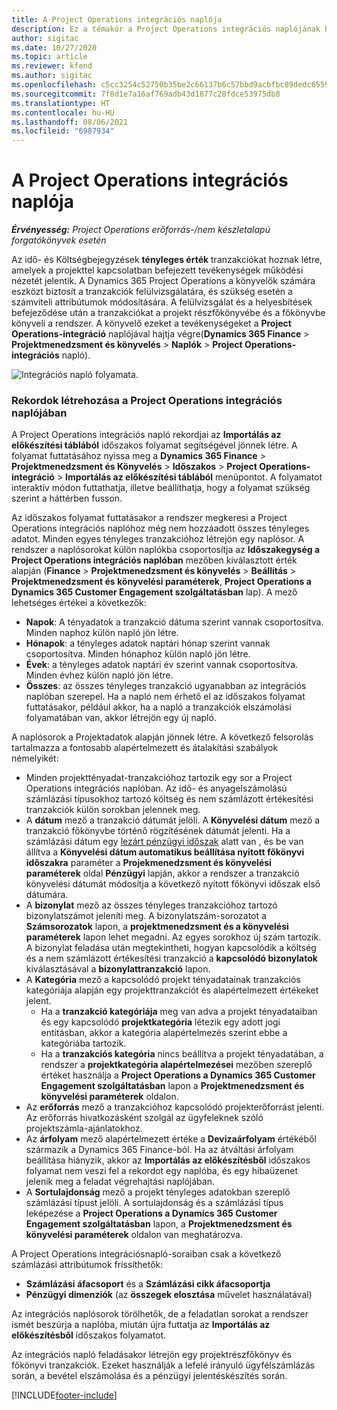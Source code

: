 ```yaml
---
title: A Project Operations integrációs naplója
description: Ez a témakör a Project Operations integrációs naplójának használatáról nyújt tájékoztatást.
author: sigitac
ms.date: 10/27/2020
ms.topic: article
ms.reviewer: kfend
ms.author: sigitac
ms.openlocfilehash: c5cc3254c52750b35be2c66137b6c57bbd9acbfbc89dedc6559059a89c8e2393
ms.sourcegitcommit: 7f8d1e7a16af769adb43d1877c28fdce53975db8
ms.translationtype: HT
ms.contentlocale: hu-HU
ms.lasthandoff: 08/06/2021
ms.locfileid: "6987934"
---
```

# <a name="integration-journal-in-project-operations"></a>A Project Operations integrációs naplója

_**Érvényesség:** Project Operations erőforrás-/nem készletalapú forgatókönyvek esetén_

Az idő- és Költségbejegyzések **tényleges érték** tranzakciókat hoznak létre, amelyek a projekttel kapcsolatban befejezett tevékenységek működési nézetét jelentik. A Dynamics 365 Project Operations a könyvelők számára eszközt biztosít a tranzakciók felülvizsgálatára, és szükség esetén a számviteli attribútumok módosítására. A felülvizsgálat és a helyesbítések befejeződése után a tranzakciókat a projekt részfőkönyvébe és a főkönyvbe könyveli a rendszer. A könyvelő ezeket a tevékenységeket a **Project Operations-integráció** naplójával hajtja végre(**Dynamics 365 Finance** > **Projektmenedzsment és könyvelés** > **Naplók** > **Project Operations-integrációs** napló).

![Integrációs napló folyamata.](./media/IntegrationJournal.png)

### <a name="create-records-in-the-project-operations-integration-journal"></a>Rekordok létrehozása a Project Operations integrációs naplójában

A Project Operations integrációs napló rekordjai az **Importálás az előkészítési táblából** időszakos folyamat segítségével jönnek létre. A folyamat futtatásához nyissa meg a **Dynamics 365 Finance** > **Projektmenedzsment és Könyvelés** > **Időszakos** > **Project Operations-integráció** > **Importálás az előkészítési táblából** menüpontot. A folyamatot interaktív módon futtathatja, illetve beállíthatja, hogy a folyamat szükség szerint a háttérben fusson.

Az időszakos folyamat futtatásakor a rendszer megkeresi a Project Operations integrációs naplóhoz még nem hozzáadott összes tényleges adatot. Minden egyes tényleges tranzakcióhoz létrejön egy naplósor.
A rendszer a naplósorokat külön naplókba csoportosítja az **Időszakegység a Project Operations integrációs naplóban** mezőben kiválasztott érték alapján (**Finance** > **Projektmenedzsment és könyvelés** > **Beállítás** > **Projektmenedzsment és könyvelési paraméterek**, **Project Operations a Dynamics 365 Customer Engagement szolgáltatásban** lap). A mező lehetséges értékei a következők:

  - **Napok**: A tényadatok a tranzakció dátuma szerint vannak csoportosítva. Minden naphoz külön napló jön létre.
  - **Hónapok**: a tényleges adatok naptári hónap szerint vannak csoportosítva. Minden hónaphoz külön napló jön létre.
  - **Évek**: a tényleges adatok naptári év szerint vannak csoportosítva. Minden évhez külön napló jön létre.
  - **Összes**: az összes tényleges tranzakció ugyanabban az integrációs naplóban szerepel. Ha a napló nem érhető el az időszakos folyamat futtatásakor, például akkor, ha a napló a tranzakciók elszámolási folyamatában van, akkor létrejön egy új napló.

A naplósorok a Projektadatok alapján jönnek létre. A következő felsorolás tartalmazza a fontosabb alapértelmezett és átalakítási szabályok némelyikét:

  - Minden projekttényadat-tranzakcióhoz tartozik egy sor a Project Operations integrációs naplóban. Az idő- és anyagelszámolású számlázási típusokhoz tartozó költség és nem számlázott értékesítési tranzakciók külön sorokban jelennek meg.
  - A **dátum** mező a tranzakció dátumát jelöli. A **Könyvelési dátum** mező a tranzakció főkönyvbe történő rögzítésének dátumát jelenti. Ha a számlázási dátum egy [lezárt pénzügyi időszak](/dynamics365/finance/general-ledger/close-general-ledger-at-period-end) alatt van , és be van állítva a **Könyvelési dátum automatikus beállítása nyitott főkönyvi időszakra** paraméter a **Projekmenedzsment és könyvelési paraméterek** oldal **Pénzügyi** lapján, akkor a rendszer a tranzakció könyvelési dátumát módosítja a következő nyitott főkönyvi időszak első dátumára.
  - A **bizonylat** mező az összes tényleges tranzakcióhoz tartozó bizonylatszámot jeleníti meg. A bizonylatszám-sorozatot a **Számsorozatok** lapon, a **projektmenedzsment és a könyvelési paraméterek** lapon lehet megadni. Az egyes sorokhoz új szám tartozik. A bizonylat feladása után megtekintheti, hogyan kapcsolódik a költség és a nem számlázott értékesítési tranzakció a **kapcsolódó bizonylatok** kiválasztásával a **bizonylattranzakció** lapon.
  - A **Kategória** mező a kapcsolódó projekt tényadatainak tranzakciós kategóriája alapján egy projekttranzakciót és alapértelmezett értékeket jelent.
    - Ha a **tranzakció kategóriája** meg van adva a projekt tényadataiban és egy kapcsolódó **projektkategória** létezik egy adott jogi entitásban, akkor a kategória alapértelmezés szerint ebbe a kategóriába tartozik.
    - Ha a **tranzakciós kategória** nincs beállítva a projekt tényadatában, a rendszer a **projektkategória alapértelmezései** mezőben szereplő értéket használja a **Project Operations a Dynamics 365 Customer Engagement szolgáltatásban** lapon a **Projektmenedzsment és könyvelési paraméterek** oldalon.
  - Az **erőforrás** mező a tranzakcióhoz kapcsolódó projekterőforrást jelenti. Az erőforrás hivatkozásként szolgál az ügyfeleknek szóló projektszámla-ajánlatokhoz.
  - Az **árfolyam** mező alapértelmezett értéke a **Devizaárfolyam** értékéből származik a Dynamics 365 Finance-ból. Ha az átváltási árfolyam beállítása hiányzik, akkor az **Importálás az előkészítésből** időszakos folyamat nem veszi fel a rekordot egy naplóba, és egy hibaüzenet jelenik meg a feladat végrehajtási naplójában.
  - A **Sortulajdonság** mező a projekt tényleges adatokban szereplő számlázási típust jelöli. A sortulajdonság és a számlázási típus leképezése a **Project Operations a Dynamics 365 Customer Engagement szolgáltatásban** lapon, a **Projektmenedzsment és könyvelési paraméterek** oldalon van meghatározva.

A Project Operations integrációsnapló-soraiban csak a következő számlázási attribútumok frissíthetők:

- **Számlázási áfacsoport** és a **Számlázási cikk áfacsoportja**
- **Pénzügyi dimenziók** (az **összegek elosztása** művelet használatával)

Az integrációs naplósorok törölhetők, de a feladatlan sorokat a rendszer ismét beszúrja a naplóba, miután újra futtatja az **Importálás az előkészítésből** időszakos folyamatot.

Az integrációs napló feladásakor létrejön egy projektrészfőkönyv és főkönyvi tranzakciók. Ezeket használják a lefelé irányuló ügyfélszámlázás során, a bevétel elszámolása és a pénzügyi jelentéskészítés során.


[!INCLUDE[footer-include](../includes/footer-banner.md)]
